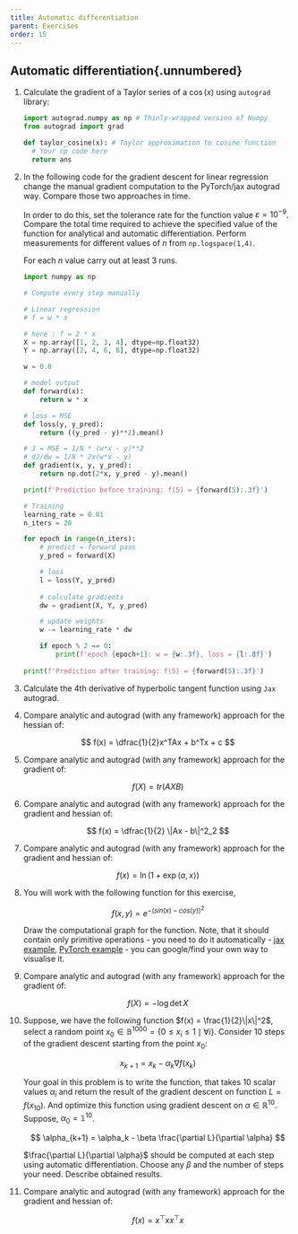 ```yaml
---
title: Automatic differentiation
parent: Exercises
order: 15
---
```


## Automatic differentiation{.unnumbered}

1. Calculate the gradient of a Taylor series of a $\cos (x)$ using `autograd` library:

	```python
	import autograd.numpy as np # Thinly-wrapped version of Numpy 
	from autograd import grad 

	def taylor_cosine(x): # Taylor approximation to cosine function 
	  # Your np code here
	  return ans 
	```

1. In the following code for the gradient descent for linear regression change the manual gradient computation to the PyTorch/jax autograd way. Compare those two approaches in time.

	In order to do this, set the tolerance rate for the function value $\varepsilon = 10^{-9}$. Compare the total time required to achieve the specified value of the function for analytical and automatic differentiation. Perform measurements for different values of $n$ from `np.logspace(1,4)`. 

	For each $n$ value carry out at least 3 runs.
	
	```python
	import numpy as np 

	# Compute every step manually

	# Linear regression
	# f = w * x 

	# here : f = 2 * x
	X = np.array([1, 2, 3, 4], dtype=np.float32)
	Y = np.array([2, 4, 6, 8], dtype=np.float32)

	w = 0.0

	# model output
	def forward(x):
	    return w * x

	# loss = MSE
	def loss(y, y_pred):
	    return ((y_pred - y)**2).mean()

	# J = MSE = 1/N * (w*x - y)**2
	# dJ/dw = 1/N * 2x(w*x - y)
	def gradient(x, y, y_pred):
	    return np.dot(2*x, y_pred - y).mean()

	print(f'Prediction before training: f(5) = {forward(5):.3f}')

	# Training
	learning_rate = 0.01
	n_iters = 20

	for epoch in range(n_iters):
	    # predict = forward pass
	    y_pred = forward(X)

	    # loss
	    l = loss(Y, y_pred)
	    
	    # calculate gradients
	    dw = gradient(X, Y, y_pred)

	    # update weights
	    w -= learning_rate * dw

	    if epoch % 2 == 0:
	        print(f'epoch {epoch+1}: w = {w:.3f}, loss = {l:.8f}')
	     
	print(f'Prediction after training: f(5) = {forward(5):.3f}')
	``` 

1. Calculate the 4th derivative of hyperbolic tangent function using `Jax` autograd.
1. Compare analytic and autograd (with any framework) approach for the hessian of:		
	
	$$
	f(x) = \dfrac{1}{2}x^TAx + b^Tx + c
	$$

1. Compare analytic and autograd (with any framework) approach for the gradient of:		
	
	$$
	f(X) = tr(AXB)
	$$

1. Compare analytic and autograd (with any framework) approach for the gradient and hessian of:		
	
	$$
	f(x) = \dfrac{1}{2} \|Ax - b\|^2_2
	$$

1. Compare analytic and autograd (with any framework) approach for the gradient and hessian of:		
	
	$$
	f(x) = \ln \left( 1 + \exp\langle a,x\rangle\right) 
	$$

1. You will work with the following function for this exercise,

	$$
	f(x,y)=e^{−\left(sin(x)−cos(y)\right)^2}
	$$
	
	Draw the computational graph for the function. Note, that it should contain only primitive operations - you need to do it automatically -  [jax example](https://bnikolic.co.uk/blog/python/jax/2022/02/22/jax-outputgraph-rev.html), [PyTorch example](https://github.com/waleedka/hiddenlayer) - you can google/find your own way to visualise it.

1. Compare analytic and autograd (with any framework) approach for the gradient of:		
	
	$$
	f(X) = - \log \det X
	$$

1. Suppose, we have the following function $f(x) = \frac{1}{2}\|x\|^2$, select a random point $x_0 \in \mathbb{B}^{1000} = \{0 \leq x_i \leq 1 \mid \forall i\}$. Consider $10$ steps of the gradient descent starting from the point $x_0$:

	$$
	x_{k+1} = x_k - \alpha_k \nabla f(x_k)
	$$

	Your goal in this problem is to write the function, that takes $10$ scalar values $\alpha_i$ and return the result of the gradient descent on function $L = f(x_{10})$. And optimize this function using gradient descent on $\alpha \in \mathbb{R}^{10}$. Suppose, $\alpha_0 = \mathbb{1}^{10}$.

	$$
	\alpha_{k+1} = \alpha_k - \beta \frac{\partial L}{\partial \alpha}
	$$

	$\frac{\partial L}{\partial \alpha}$ should be computed at each step using automatic differentiation. Choose any $\beta$ and the number of steps your need. Describe obtained results. 

1. Compare analytic and autograd (with any framework) approach for the gradient and hessian of:		
	
	$$
	f(x) = x^\top x x^\top x
	$$

